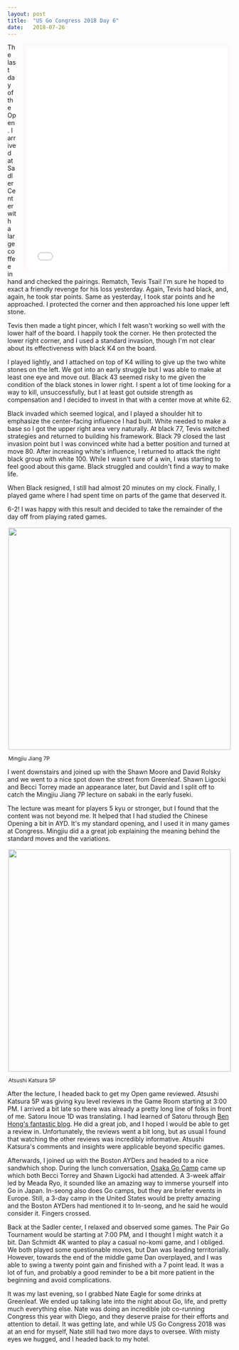 ```yaml
---
layout: post
title:  "US Go Congress 2018 Day 6"
date:   2018-07-26
---
```


<iframe id="gokibitz-By1v2WY4m" src="//gokibitz.com/kifu/By1v2WY4m"
style="width: 450px; min-height: 500px; max-height: 605px; display:
block; border: 10px solid snow; float: right; margin-left:
1em;"></iframe> <script
src="//gokibitz.com/embed/By1v2WY4m"></script>

The last day of the Open. I arrived at Sadler Center with a large
coffee in hand and checked the pairings. Rematch, Tevis Tsai!  I'm
sure he hoped to exact a friendly revenge for his loss yesterday.
Again, Tevis had black, and, again, he took star points. Same as 
yesterday, I took star points and he approached. I protected the
corner and then approached his lone upper left stone.

Tevis then made a tight pincer, which I felt wasn't working so well
with the lower half of the board. I happily took the corner. He then
protected the lower right corner, and I used a standard invasion, though
I'm not clear about its effectiveness with black K4 on the board.

I played lightly, and I attached on top of K4 willing to give up the
two white stones on the left. We got into an early struggle but I was
able to make at least one eye and move out. Black 43 seemed risky to
me given the condition of the black stones in lower right. I spent a
lot of time looking for a way to kill, unsuccessfully, but I at least
got outside strength as compensation and I decided to invest in
that with a center move at white 62.

Black invaded which seemed logical, and I played a shoulder hit to
emphasize the center-facing influence I had built. White needed to
make a base so I got the upper right area very naturally. At black 77,
Tevis switched strategies and returned to building his
framework. Black 79 closed the last invasion point but I was convinced
white had a better position and turned at move 80. After increasing
white's influence, I returned to attack the right black group with
white 100. While I wasn't sure of a win, I was starting to feel good
about this game. Black struggled and couldn't find a way to make life.

When Black resigned, I still had almost 20 minutes on my
clock. Finally, I played game where I had spent time on parts of the
game that deserved it.

6-2! I was happy with this result and decided to take the remainder
of the day off from playing rated games.

<div style="float:right; align: center; padding: 2px; margin-left: 1em;">
<image width="500"
src="http://swannodette.github.io/baduk/assets/images/congress/mingjiu.png"
/>
<p style="font-size: 12px; margin: 1em 0;">Mingjiu Jiang 7P</p>
</div>

I went downstairs and joined up with the Shawn Moore and David Rolsky
and we went to a nice spot down the street from Greenleaf. Shawn
Ligocki and Becci Torrey made an appearance later, but David and I
split off to catch the Mingjiu Jiang 7P lecture on sabaki in the early
fuseki. 

The lecture was meant for players 5 kyu or stronger, but I
found that the content was not beyond me. It helped that I had studied
the Chinese Opening a bit in AYD. It's my standard opening, and I used
it in many games at Congress. Mingjiu did a a great job explaining the
meaning behind the standard moves and the variations.

<div style="float:left; align: center; padding: 2px; margin-right: 1em;">
<image width="500"
src="http://swannodette.github.io/baduk/assets/images/congress/atsushi.png"
/>
<p style="font-size: 12px; margin: 1em 0;">Atsushi Katsura 5P</p>
</div>

After the lecture, I headed back to get my Open game reviewed. Atsushi
Katsura 5P was giving kyu level reviews in the Game Room starting at
3:00 PM. I arrived a bit late so there was already a pretty long line
of folks in front of me. Satoru Inoue 1D was translating. I had
learned of Satoru through
[Ben Hong's fantastic blog](http://bengozen.com). He did a great job,
and I hoped I would be able to get a review in. Unfortunately, the
reviews went a bit long, but as usual I found that watching the other
reviews was incredibly informative. Atsushi Katsura's comments and
insights were applicable beyond specific games.

Afterwards, I joined up with the Boston AYDers and headed to a nice
sandwhich shop. During the lunch conversation,
[Osaka Go Camp](http://osakago.byethost22.com/camp.html?i=1) came up
which both Becci Torrey and Shawn Ligocki had attended. A 3-week
affair led by Meada Ryo, it sounded like an amazing way to immerse
yourself into Go in Japan. In-seong also does Go camps, but they are
briefer events in Europe. Still, a 3-day camp in the United States
would be pretty amazing and the Boston AYDers had mentioned it
to In-seong, and he said he would consider it. Fingers crossed.

Back at the Sadler center, I relaxed and observed some games. The Pair
Go Tournament would be starting at 7:00 PM, and I thought I might
watch it a bit. Dan Schmidt 4K wanted to play a casual no-komi game,
and I obliged. We both played some questionable moves, but Dan was
leading territorially.  However, towards the end of the middle game
Dan overplayed, and I was able to swing a twenty point gain and
finished with a 7 point lead. It was a lot of fun, and probably a good
reminder to be a bit more patient in the beginning and avoid
complications.

It was my last evening, so I grabbed Nate Eagle for some drinks at
Greenleaf. We ended up talking late into the night about Go, life, and
pretty much everything else. Nate was doing an incredible job
co-running Congress this year with Diego, and they deserve praise for
their efforts and attention to detail. It was getting late, and while
US Go Congress 2018 was at an end for myself, Nate still had two more
days to oversee. With misty eyes we hugged, and I headed back to my
hotel.

